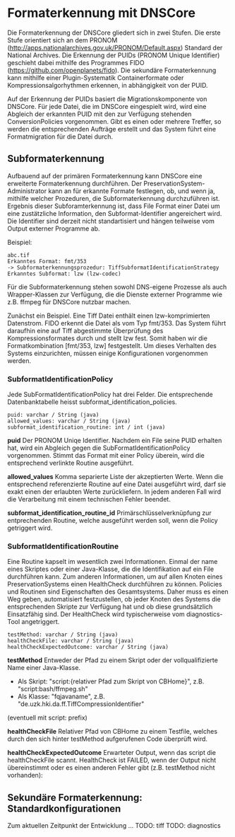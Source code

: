 # Formaterkennung mit DNSCore

Die Formaterkennung der DNSCore gliedert sich in zwei Stufen. Die erste Stufe orientiert sich an dem PRONOM (http://apps.nationalarchives.gov.uk/PRONOM/Default.aspx) Standard der National Archives. Die Erkennung der PUIDs (PRONOM Unique Identifier) geschieht dabei mithilfe des Programmes FIDO (https://github.com/openplanets/fido). Die sekundäre Formaterkennung kann mithilfe einer Plugin-Systematik Containerformate oder Kompressionsalgorhythmen erkennen, in abhängigkeit von der PUID.

Auf der Erkennung der PUIDs basiert die Migrationskomponente von DNSCore. Für jede Datei, die im DNSCore eingespielt wird, wird eine Abgleich der erkannten PUID mit den zur Verfügung stehenden ConversionPolicies vorgenommen. Gibt es einen oder mehrere Treffer, so werden die entsprechenden Aufträge erstellt und das System führt eine Formatmigration für die Datei durch.

## Subformaterkennung

Aufbauend auf der primären Formaterkennung kann DNSCore eine erweiterte Formaterkennung durchführen. Der PreservationSystem-Administrator kann an für erkannte Formate festlegen, ob, und wenn ja, mithilfe welcher Prozeduren,
die Subformaterkennung durchzuführen ist. Ergebnis dieser Subforamterkennung ist, dass File Format einer Datei um eine zustätzliche Information, den Subformat-Identifier angereichert wird. Die Identifier sind derzeit nicht standartisiert und hängen teilweise vom Output externer Programme ab.

Beispiel:

    abc.tif 
    Erkanntes Format: fmt/353
    -> Subformaterkennungsprozedur: TiffSubformatIdentificationStrategy
    Erkanntes Subformat: lzw (lzw-codec)

Für die Subformaterkennung stehen sowohl DNS-eigene Prozesse als auch  Wrapper-Klassen zur Verfügung, die die Dienste externer Programme wie z.B. ffmpeg für DNSCore nutzbar machen. 





Zunächst ein Beispiel. Eine Tiff Datei enthält einen lzw-komprimierten Datenstrom. FIDO erkennt die Datei als vom Typ fmt/353. Das System führt daraufhin eine auf Tiff abgestimmte Überprüfung des Kompressionsformates durch und stellt lzw fest. Somit haben wir die Formatkombination [fmt/353, lzw] festgestellt. Um dieses Verhalten des Systems einzurichten, müssen einige Konfigurationen vorgenommen werden.

### SubformatIdentificationPolicy

Jede SubFormatIdentificationPolicy hat drei Felder. Die entsprechende Datenbanktabelle heisst subformat_identification_policies.

    puid: varchar / String (java)
    allowed_values: varchar / String (java)
    subformat_identification_routine: int / int (java)
   
**puid** Der PRONOM Uniqe Identifier. Nachdem ein File seine PUID erhalten hat, wird ein Abgleich gegen die SubFormatIdentificationPolicy vorgenommen. Stimmt das Format mit einer Policy überein, wird die entsprechend verlinkte Routine ausgeführt.

**allowed_values** Komma separierte Liste der akzeptierten Werte. Wenn die entsprechend referenzierte Routine auf eine Datei ausgeführt wird, darf sie exakt einen der erlaubten Werte zurückliefern. In jedem anderen Fall wird die Verarbeitung mit einem technischen Fehler beendet.

**subformat_identification_routine_id** Primärschlüsselverknüpfung zur entprechenden Routine, welche ausgeführt werden soll, wenn die Policy getriggert wird.
   
   
### SubformatIdentificationRoutine

Eine Routine kapselt im wesentlich zwei Informationen. Einmal der name eines Skriptes oder einer Java-Klasse, die die Identifikation auf ein File durchführen kann. Zum anderen Informationen, um auf allen Knoten eines PreservationSystems einen HealthCheck durchführen zu können. Policies und Routinen sind Eigenschaften des Gesamtsystems. Daher muss es einen Weg geben, automatisiert festzustellen, ob jeder Knoten des Systems die entsprechenden Skripte zur Verfügung hat und ob diese grundsätzlich Einsatzfähig sind. Der HealthCheck wird typischerweise vom diagnostics-Tool angetriggert.

    testMethod: varchar / String (java)
    healthCheckFile: varchar / String (java)
    healthCheckExpectedOutcome: varchar / String (java)
    
**testMethod** Entweder der Pfad zu einem Skript oder der vollqualifizierte Name einer Java-Klasse.

* Als Skript: "script:{relativer Pfad zum Skript von CBHome}", z.B. "script:bash/ffmpeg.sh"
* Als Klasse: "fqjavaname", z.B. "de.uzk.hki.da.ff.TiffCompressionIdentifier"

(eventuell mit script: prefix)

**healthCheckFile** Relativer Pfad von CBHome zu einem Testfile, welches durch den sich hinter testMethod aufgerufenen Code überprüft wird.

**healthCheckExpectedOutcome** Erwarteter Output, wenn das script die healthCheckFile scannt. HealthCheck ist FAILED, wenn der Output nicht übereinstimmt oder es einen anderen Fehler gibt (z.B. testMethod nicht vorhanden):
    
## Sekundäre Formaterkennung: Standardkonfigurationen
   
Zum aktuellen Zeitpunkt der Entwicklung ...
TODO: tiff
TODO: diagnostics




